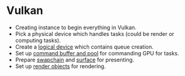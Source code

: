 # Vulkan

- Creating instance to begin everything in Vulkan.
- Pick a physical device which handles tasks (could be render or computing tasks).
- Create a [logical device](logical_device.md) which contains queue creation.
- Set up [command buffer and pool](command_buffer_and_pool.md) for commanding GPU for tasks.
- Prepare [swapchain](swapchain.md) and [surface](surface.md) for presenting.
- Set up [render objects](rendering.md) for rendering.
